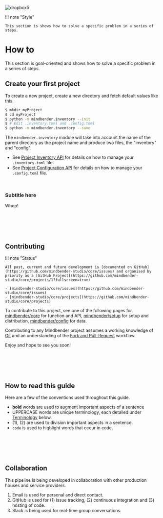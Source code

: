 ![dropbox5](https://user-images.githubusercontent.com/2152766/27342274-9e6203b8-55d7-11e7-8834-8e27bb75008a.png)

!!! note "Style"
    
    This section is shows how to solve a specific problem in a series of steps.

# How to

This section is goal-oriented and shows how to solve a specific problem in a series of steps.

## Create your first project

To create a new project, create a new directory and fetch default values like this.

```bash
$ mkdir myProject
$ cd myProject
$ python -m mindbender.inventory --init
$ # Edit .inventory.toml and .config.toml
$ python -m mindbender.inventory --save
```

The `mindbender.inventory` module will take into account the name of the parent directory as the project name and produce two files, the "inventory" and "config".

- See [Project Inventory API](reference/#project-inventory-api) for details on how to manage your `.inventory.toml` file.
- See [Project Configuration API](reference/#project-configuration-api) for details on how to manage your `.config.toml` file.

<br>

### Subtitle here

Whop!

<br>
<br>
<br>
<br>

## Contributing

!!! note "Status"

	All past, current and future development is [documented on GitHub](https://github.com/mindbender-studio/core/issues) and organised by priority as a [GitHub Project](https://github.com/mindbender-studio/core/projects/1?fullscreen=true)

	- [mindbender-studio/core/issues](https://github.com/mindbender-studio/core/issues)
	- [mindbender-studio/core/projects](https://github.com/mindbender-studio/core/projects)

To contribute to this project, see one of the following pages for [mindbender/core](https://github.com/mindbender-studio/core) for function and API, [mindbender/setup](https://github.com/mindbender-studio/setup) for setup and distribution, [mindbender/config](https://github.com/mindbender-studio/config) for data.

Contributing to any Mindbender project assumes a working knowledge of [Git](https://git-scm.com) and an understanding of the [Fork and Pull-Request](https://guides.github.com/activities/forking/) workflow.

Enjoy and hope to see you soon!

<br>
<br>
<br>
<br>

## How to read this guide

Here are a few of the conventions used throughout this guide.

- **bold** words are used to augment important aspects of a sentence
- UPPERCASE words are unique terminology, each detailed under [Terminology](#terminology) below.
- (1), (2) are used to division important aspects in a sentence.
- `code` is used to highlight words that occur in code.

<br>
<br>
<br>
<br>

## Collaboration

This pipeline is being developed in collaboration with other production houses and service providers.

1. Email is used for personal and direct contact.
2. GitHub is used for (1) issue tracking, (2) continuous integration and (3) hosting of code.
3. Slack is being used for real-time group conversations.
